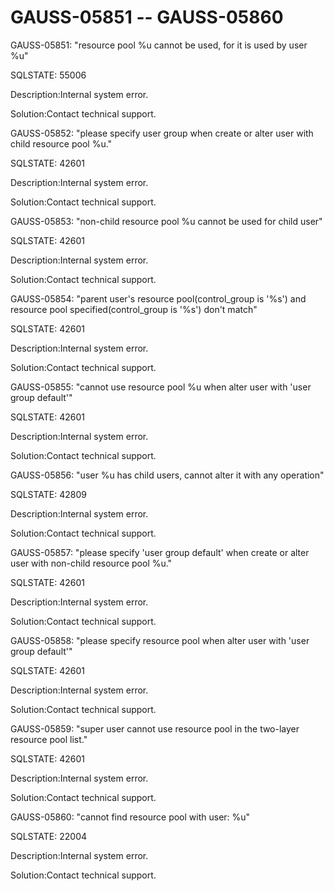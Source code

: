 # GAUSS-05851 -- GAUSS-05860<a name="EN-US_TOPIC_0302072902"></a>

GAUSS-05851: "resource pool %u cannot be used, for it is used by user %u"

SQLSTATE: 55006

Description:Internal system error.

Solution:Contact technical support.

GAUSS-05852: "please specify user group when create or alter user with child resource pool %u."

SQLSTATE: 42601

Description:Internal system error.

Solution:Contact technical support.

GAUSS-05853: "non-child resource pool %u cannot be used for child user"

SQLSTATE: 42601

Description:Internal system error.

Solution:Contact technical support.

GAUSS-05854: "parent user's resource pool\(control\_group is '%s'\) and resource pool specified\(control\_group is '%s'\) don't match"

SQLSTATE: 42601

Description:Internal system error.

Solution:Contact technical support.

GAUSS-05855: "cannot use resource pool %u when alter user with 'user group default'"

SQLSTATE: 42601

Description:Internal system error.

Solution:Contact technical support.

GAUSS-05856: "user %u has child users, cannot alter it with any operation"

SQLSTATE: 42809

Description:Internal system error.

Solution:Contact technical support.

GAUSS-05857: "please specify 'user group default' when create or alter user with non-child resource pool %u."

SQLSTATE: 42601

Description:Internal system error.

Solution:Contact technical support.

GAUSS-05858: "please specify resource pool when alter user with 'user group default'"

SQLSTATE: 42601

Description:Internal system error.

Solution:Contact technical support.

GAUSS-05859: "super user cannot use resource pool in the two-layer resource pool list."

SQLSTATE: 42601

Description:Internal system error.

Solution:Contact technical support.

GAUSS-05860: "cannot find resource pool with user: %u"

SQLSTATE: 22004

Description:Internal system error.

Solution:Contact technical support.

